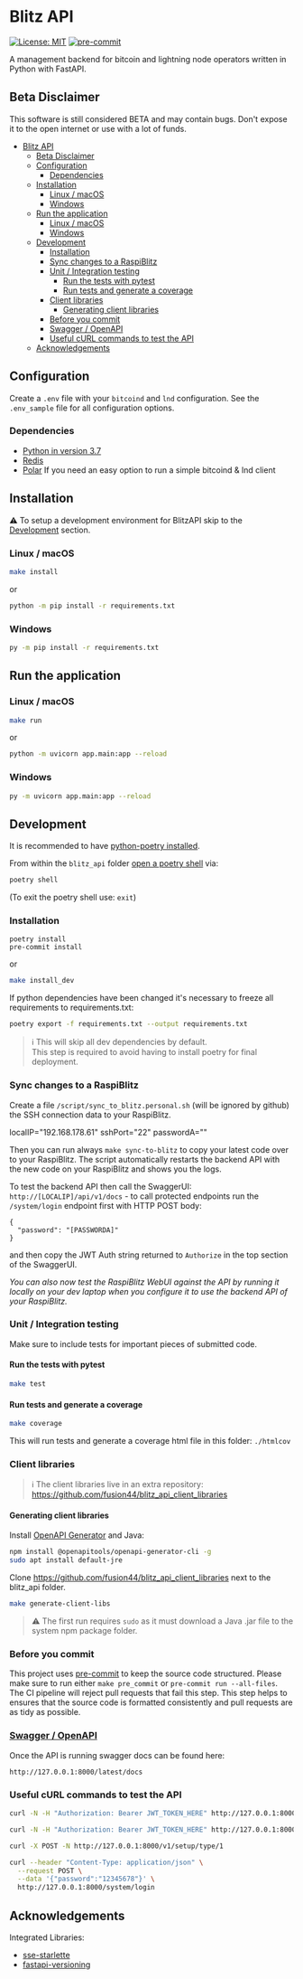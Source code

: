 # Blitz API

[![License: MIT](https://img.shields.io/badge/License-MIT-yellow.svg)](https://opensource.org/licenses/MIT)
[![pre-commit](https://img.shields.io/badge/pre--commit-enabled-brightgreen?logo=pre-commit&logoColor=white)](https://github.com/pre-commit/pre-commit)

A management backend for bitcoin and lightning node operators written in Python with FastAPI.

## Beta Disclaimer
This software is still considered BETA and may contain bugs. Don't expose it to the open internet or use with a lot of funds.

- [Blitz API](#blitz-api)
  - [Beta Disclaimer](#beta-disclaimer)
  - [Configuration](#configuration)
    - [Dependencies](#dependencies)
  - [Installation](#installation)
    - [Linux / macOS](#linux--macos)
    - [Windows](#windows)
  - [Run the application](#run-the-application)
    - [Linux / macOS](#linux--macos-1)
    - [Windows](#windows-1)
  - [Development](#development)
    - [Installation](#installation-1)
    - [Sync changes to a RaspiBlitz](#sync-changes-to-a-raspiblitz)
    - [Unit / Integration testing](#unit--integration-testing)
      - [Run the tests with pytest](#run-the-tests-with-pytest)
      - [Run tests and generate a coverage](#run-tests-and-generate-a-coverage)
    - [Client libraries](#client-libraries)
      - [Generating client libraries](#generating-client-libraries)
    - [Before you commit](#before-you-commit)
    - [Swagger / OpenAPI](#swagger--openapi)
    - [Useful cURL commands to test the API](#useful-curl-commands-to-test-the-api)
  - [Acknowledgements](#acknowledgements)

## Configuration

Create a `.env` file with your `bitcoind` and `lnd` configuration. See the `.env_sample` file for all configuration options.

### Dependencies

- [Python in version 3.7](https://www.python.org/downloads/)
- [Redis](https://redis.io)
- [Polar](https://github.com/jamaljsr/polar)
  If you need an easy option to run a simple bitcoind & lnd client

## Installation

⚠️ To setup a development environment for BlitzAPI skip to the [Development](#Development) section.

### Linux / macOS

```sh
make install
```

or

```sh
python -m pip install -r requirements.txt
```

### Windows

```sh
py -m pip install -r requirements.txt
```

## Run the application

### Linux / macOS

```sh
make run
```

or

```sh
python -m uvicorn app.main:app --reload
```

### Windows

```sh
py -m uvicorn app.main:app --reload
```

## Development

It is recommended to have [python-poetry installed](<(https://python-poetry.org/docs/master/#installation)>).

From within the `blitz_api` folder [open a poetry shell](https://python-poetry.org/docs/master/cli/#shell) via:

```sh
poetry shell
```

(To exit the poetry shell use: `exit`)

### Installation

```
poetry install
pre-commit install
```

or

```sh
make install_dev
```

If python dependencies have been changed it's necessary to freeze all requirements to requirements.txt:

```sh
poetry export -f requirements.txt --output requirements.txt
```

> ℹ️ This will skip all dev dependencies by default.\
> This step is required to avoid having to install poetry for final deployment.

### Sync changes to a RaspiBlitz

Create a file `/script/sync_to_blitz.personal.sh` (will be ignored by github) the SSH connection data to your RaspiBlitz.

localIP="192.168.178.61"
sshPort="22"
passwordA=""

Then you can run always `make sync-to-blitz` to copy your latest code over to your RaspiBlitz. The script automatically restarts the backend API with the new code on your RaspiBlitz and shows you the logs.

To test the backend API then call the SwaggerUI: `http://[LOCALIP]/api/v1/docs` - to call protected endpoints run the `/system/login` endpoint first with HTTP POST body:
```
{
  "password": "[PASSWORDA]"
}
```
and then copy the JWT Auth string returned to `Authorize` in the top section of the SwaggerUI.

*You can also now test the RaspiBlitz WebUI against the API by running it locally on your dev laptop when you configure it to use the backend API of your RaspiBlitz.*

### Unit / Integration testing

Make sure to include tests for important pieces of submitted code.

#### Run the tests with pytest

```sh
make test
```

#### Run tests and generate a coverage

```sh
make coverage
```

This will run tests and generate a coverage html file in this folder: `./htmlcov`

### Client libraries

> ℹ️ The client libraries live in an extra repository:
https://github.com/fusion44/blitz_api_client_libraries

#### Generating client libraries
Install [OpenAPI Generator](https://openapi-generator.tech) and Java:


```sh
npm install @openapitools/openapi-generator-cli -g
sudo apt install default-jre
```


Clone https://github.com/fusion44/blitz_api_client_libraries next to the blitz_api folder.

```sh
make generate-client-libs
```
> ⚠️ The first run requires `sudo` as it must download a Java .jar file to the system npm package folder.

### Before you commit

This project uses [pre-commit](https://pre-commit.com) to keep the source code structured. Please make sure to run either `make pre_commit` or `pre-commit run --all-files`. The CI pipeline will reject pull requests that fail this step. This step helps to ensures that the source code is formatted consistently and pull requests are as tidy as possible.

### [Swagger / OpenAPI](https://swagger.io)

Once the API is running swagger docs can be found here:

```
http://127.0.0.1:8000/latest/docs
```

### Useful cURL commands to test the API

```sh
curl -N -H "Authorization: Bearer JWT_TOKEN_HERE" http://127.0.0.1:8000/sse/subscribe
```

```sh
curl -N -H "Authorization: Bearer JWT_TOKEN_HERE" http://127.0.0.1:8000/v1/bitcoin/getblockchaininfo
```

```sh
curl -X POST -N http://127.0.0.1:8000/v1/setup/type/1
```

```sh
curl --header "Content-Type: application/json" \
  --request POST \
  --data '{"password":"12345678"}' \
  http://127.0.0.1:8000/system/login
```

## Acknowledgements

Integrated Libraries:

- [sse-starlette](https://github.com/sysid/sse-starlette)
- [fastapi-versioning](https://github.com/DeanWay/fastapi-versioning)
